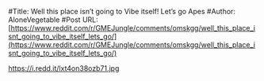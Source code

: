 #Title: Well this place isn’t going to Vibe itself! Let’s go Apes
#Author: AloneVegetable
#Post URL: [https://www.reddit.com/r/GMEJungle/comments/omskgg/well_this_place_isnt_going_to_vibe_itself_lets_go/](https://www.reddit.com/r/GMEJungle/comments/omskgg/well_this_place_isnt_going_to_vibe_itself_lets_go/)


https://i.redd.it/lxt4on38ozb71.jpg